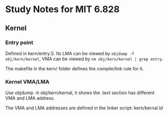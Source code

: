 # Study Notes for MIT 6.828

## Kernel

### Entry point

Defined in kern/entry.S. Its LMA can be viewed by `objdump -f obj/kern/kernel`, VMA can be viewed by `nm obj/kern/kernel | grep entry`.

The makefile in the kern/ folder defines the compile/link rule for it.

### Kernel VMA/LMA

Use objdump -h obj/kern/kernal, it shows the .text section has different VMA and
LMA address.

The VMA and LMA addresses are defined in the linker script: kern/kernal.ld
